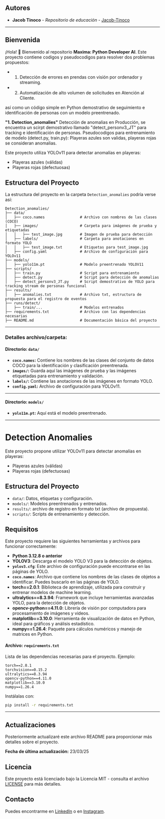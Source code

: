 ## Autores

- **Jacob Tinoco** - *Repositorio de educación* - [Jacob-Tinoco](https://github.com/Jacob-Tinoco)
---

## Bienvenida
¡Hola! 👋 Bienvenido al repositorio **Maxima: Python Developer AI**. Este proyecto contiene codigos y pseudocodigos para resolver dos problemas propuestos:
- 1. Detección de errores en prendas con visión por ordenador y streaming.
- 2. Automatización de alto volumen de solicitudes en Atención al Cliente.

así como un código simple en Python demostrativo de seguimiento e identificación de personas con un modelo preentrenado.

**"1. Detection_anomalies"**
Detección de anomalias en Producción, se encuentra un scirpt demostrativo llamado "detect_personv3_JT" para tracking e identificación de personas.
Pseudocodigos para entrenamiento de modelo (detect.py, train.py): Playeras azules son validas, playeras rojas se consideran anomalias. 

Este proyecto utiliza YOLOv11 para detectar anomalías en playeras:
- Playeras azules (válidas)
- Playeras rojas (defectuosas)

## **Estructura del Proyecto**

La estructura del proyecto en la carpeta `Detection_anomalies` podría verse así:

```
Detection_anomalies/
├── data/
│   ├── coco.names                # Archivo con nombres de las clases (COCO)
│   ├── images/                   # Carpeta para imágenes de prueba y etiquetadas
│   │   ├── test_image.jpg        # Imagen de prueba para detección
│   ├── labels/                   # Carpeta para anotaciones en formato YOLO
│   │   ├── test_image.txt        # Etiquetas para test_image.jpg
│   ├── config.yaml               # Archivo de configuración para YOLOv11
├── models/
│   ├── yolo11m.pt                # Modelo preentrenado YOLOV11
├── scripts/
│   ├── train.py                  # Script para entrenamiento
│   ├── detect.py                 # Script para detección de anomalias
│   ├── detect_personv3_JT.py     # Script demostrativo de YOLO para tracking stream de personas funcional
├── results/
│   ├── anomalies.txt             # Archivo txt, estructura de propuesta para el registro de eventos
├── runs/detect/
│   ├── train/...                 # Modelos entrenados 
├── requirements.txt              # Archivo con las dependencias necesarias
├── README.md                     # Documentación básica del proyecto
```

---

### **Detalles archivo/carpeta:**

#### **Directorio: `data/`**
- **`coco.names`:** Contiene los nombres de las clases del conjunto de datos COCO para la identificación y clasificación preentrenada.
- **`images/`:** Guarda aquí las imágenes de prueba y las imágenes etiquetadas para entrenamiento y validación.
- **`labels/`:** Contiene las anotaciones de las imágenes en formato YOLO.
- **`config.yaml`:** Archivo de configuración para YOLOv11.
---

#### **Directorio: `models/`**
- **`yolo11m.pt`:** Aquí está el modelo preentrenado.
---

# Detection Anomalies

Este proyecto propone utilizar YOLOv11 para detectar anomalías en playeras:
- Playeras azules (válidas)
- Playeras rojas (defectuosas)

## Estructura del Proyecto
- `data/`: Datos, etiquetas y configuración.
- `models/`: Modelos preentrenados y entrenados.
- `results/`: archivo de registro en formato txt (archivo de propuesta).
- `scripts/`: Scripts de entrenamiento y detección.

## Requisitos

Este proyecto requiere las siguientes herramientas y archivos para funcionar correctamente:

- **Python 3.12.8 o anterior**
- **YOLOV3**: Descarga el modelo YOLO V3 para la detección de objetos.
- **`yolov3.cfg`**: Este archivo de configuración puede encontrarse en las páginas de YOLO.
- **`coco.names`**: Archivo que contiene los nombres de las clases de objetos a identificar. Puedes buscarlo en las páginas de YOLO.
- **torch==2.0.1**: Biblioteca de aprendizaje, utilizada para construir y entrenar modelos de machine learning.
- **ultralytics==8.3.94**: Framework que incluye herramientas avanzadas YOLO, para la detección de objetos.
- **opencv-python==4.11.0**: Librería de visión por computadora para procesamiento de imágenes y videos.
- **matplotlib==3.10.0**: Herramienta de visualización de datos en Python, ideal para gráficos y análisis estadístico.
- **numpy==1.26.4**: Paquete para cálculos numéricos y manejo de matrices en Python.

#### **Archivo: `requirements.txt`**
Lista de las dependencias necesarias para el proyecto. Ejemplo:
```
torch==2.0.1
torchvision==0.15.2
ultralytics==8.3.94
opencv-python==4.11.0
matplotlib==3.10.0
numpy==1.26.4
```

Instálalas con:
```bash
pip install -r requirements.txt
```

---
## Actualizaciones
Posteriormente actualizaré este archivo README para proporcionar más detalles sobre el proyecto.

**Fecha de última actualización:** 23/03/25

## Licencia
Este proyecto está licenciado bajo la Licencia MIT - consulta el archivo [LICENSE](LICENSE) para más detalles.

## Contacto
Puedes encontrarme en [LinkedIn](https://www.linkedin.com/in/jacob-t-329675258/) o en [Instagram](https://www.instagram.com/jknc.0/).
